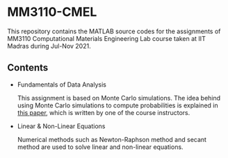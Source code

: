 # MM3110-CMEL

This repository contains the MATLAB source codes for the assignments of MM3110 Computational Materials Engineering Lab course taken at IIT Madras during Jul-Nov 2021.

## Contents 
- Fundamentals of Data Analysis

    This assignment is based on Monte Carlo simulations. The idea behind using Monte Carlo simulations to compute probabilities is explained in [this paper](https://arxiv.org/abs/2108.00851), which is written by one of the course instructors. 

- Linear & Non-Linear Equations

    Numerical methods such as Newton-Raphson method and secant method are used to solve linear and non-linear equations.
    
